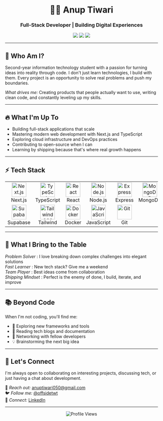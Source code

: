 <div align="center">

# 👨‍💻 Anup Tiwari

### Full-Stack Developer | Building Digital Experiences

<p>
  <a href="https://x.com/offsidengineer"><img src="https://img.shields.io/badge/-Twitter-1DA1F2?style=flat&logo=x&logoColor=white"/></a>
  <a href="https://www.linkedin.com/in/-anuptiwari"><img src="https://img.shields.io/badge/-LinkedIn-0077B5?style=flat&logo=linkedin&logoColor=white"/></a>
  <a href="mailto:anuptiwari050@gmail.com"><img src="https://img.shields.io/badge/-Email-D14836?style=flat&logo=gmail&logoColor=white"/></a>
</p>

</div>

---

## 💫 Who Am I?

Second-year information technology student with a passion for turning ideas into reality through code. I don't just learn technologies, I build with them. Every project is an opportunity to solve real problems and push my boundaries.

*What drives me:* Creating products that people actually want to use, writing clean code, and constantly leveling up my skills.

---

## 🔥 What I'm Up To

- Building full-stack applications that scale
- Mastering modern web development with Next.js and TypeScript
- Exploring cloud infrastructure and DevOps practices
- Contributing to open-source when I can
- Learning by shipping because that's where real growth happens

---

## ⚡ Tech Stack

<table>
  <tr>
    <td align="center" width="96">
      <img src="https://skillicons.dev/icons?i=nextjs" width="48" height="48" alt="Next.js" />
      <br>Next.js
    </td>
    <td align="center" width="96">
      <img src="https://skillicons.dev/icons?i=typescript" width="48" height="48" alt="TypeScript" />
      <br>TypeScript
    </td>
    <td align="center" width="96">
      <img src="https://skillicons.dev/icons?i=react" width="48" height="48" alt="React" />
      <br>React
    </td>
    <td align="center" width="96">
      <img src="https://skillicons.dev/icons?i=nodejs" width="48" height="48" alt="Node.js" />
      <br>Node.js
    </td>
    <td align="center" width="96">
      <img src="https://skillicons.dev/icons?i=express" width="48" height="48" alt="Express" />
      <br>Express
    </td>
    <td align="center" width="96">
      <img src="https://skillicons.dev/icons?i=mongodb" width="48" height="48" alt="MongoDB" />
      <br>MongoDB
    </td>
  </tr>
  <tr>
    <td align="center" width="96">
      <img src="https://skillicons.dev/icons?i=supabase" width="48" height="48" alt="Supabase" />
      <br>Supabase
    </td>
    <td align="center" width="96">
      <img src="https://skillicons.dev/icons?i=tailwind" width="48" height="48" alt="Tailwind CSS" />
      <br>Tailwind
    </td>
    <td align="center" width="96">
      <img src="https://skillicons.dev/icons?i=docker" width="48" height="48" alt="Docker" />
      <br>Docker
    </td>
    <td align="center" width="96">
      <img src="https://skillicons.dev/icons?i=javascript" width="48" height="48" alt="JavaScript" />
      <br>JavaScript
    </td>
    <td align="center" width="96">
      <img src="https://skillicons.dev/icons?i=git" width="48" height="48" alt="Git" />
      <br>Git
    </td>
  </tr>
</table>

---

## 🌟 What I Bring to the Table

*Problem Solver* : I love breaking down complex challenges into elegant solutions  
*Fast Learner* : New tech stack? Give me a weekend  
*Team Player* : Best ideas come from collaboration  
*Shipping Mindset* : Perfect is the enemy of done, I build, iterate, and improve

---

## 📚 Beyond Code

When I'm not coding, you'll find me:
- 🎯 Exploring new frameworks and tools
- 📖 Reading tech blogs and documentation
- 🤝 Networking with fellow developers
- 💡 Brainstorming the next big idea

---

## 💬 Let's Connect

I'm always open to collaborating on interesting projects, discussing tech, or just having a chat about development.

📧 *Reach out:* anuptiwari050@gmail.com  
🐦 *Follow me:* [@offsidetwt](https://x.com/offsidetwt)  
💼 *Connect:* [LinkedIn](https://www.linkedin.com/in/-anuptiwari)

---

<div align="center">
  
  ![Profile Views](https://komarev.com/ghpvc/?username=anuptiwari17&color=blueviolet&style=flat)
  
</div>

